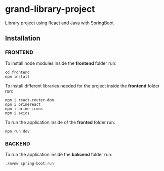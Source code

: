 # grand-library-project

Library project using React and Java with SpringBoot

## Installation

### FRONTEND

To install node modules inside the __frontend__ folder run:

```
cd frontend
npm install
```

To install different libraries needed for the project inside the __frontend__ folder run:
```
npm i react-router-dom
npm i primereact
npm i prime-icons
npm i axios
```


To run the application inside of the __fronted__ folder run:
```
npm run dev
```

### BACKEND

To run the application inside the __bakcend__ folder run:

```
./mvnw spring-boot:run
```